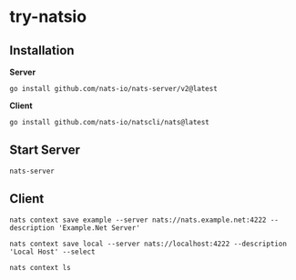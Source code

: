 # try-natsio

## Installation

__Server__

```
go install github.com/nats-io/nats-server/v2@latest
```

__Client__

```
go install github.com/nats-io/natscli/nats@latest
```

## Start Server

```
nats-server
```

## Client

```
nats context save example --server nats://nats.example.net:4222 --description 'Example.Net Server'

nats context save local --server nats://localhost:4222 --description 'Local Host' --select
```

```
nats context ls
```

